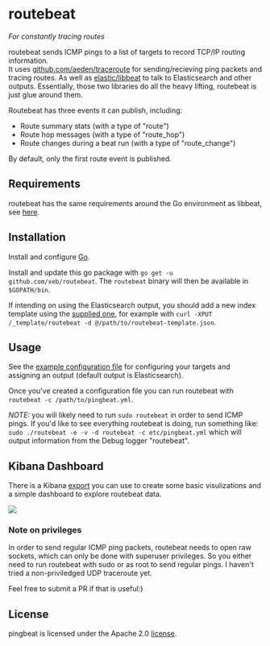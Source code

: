 routebeat
========

*For constantly tracing routes*

routebeat sends ICMP pings to a list of targets to record TCP/IP routing information.  
It uses [github.com/aeden/traceroute](https://github.com/aeden/traceroute) for
sending/recieving ping packets and tracing routes.  As well as
[elastic/libbeat](https://github.com/elastic/libbeat) to talk to
Elasticsearch and other outputs.  Essentially, those two libraries do
all the heavy lifting, routebeat is just glue around them.

Routebeat has three events it can publish, including:
- Route summary stats (with a type of "route")
- Route hop messages (with a type of "route_hop")
- Route changes during a beat run (with a type of "route_change")

By default, only the first route event is published.

## Requirements

routebeat has the same requirements around the Go environment as
libbeat, see
[here](https://github.com/elastic/beats/blob/master/CONTRIBUTING.md#dependencies).

## Installation

Install and configure [Go](https://golang.org/doc/install).

Install and update this go package with `go get -u
github.com/xeb/routebeat`.  The `routebeat` binary will then be
available in `$GOPATH/bin`.

If intending on using the Elasticsearch output, you should add a
new index template using the
[supplied one](etc/routebeat-template.json), for example with `curl
-XPUT  /_template/routebeat -d @/path/to/routebeat-template.json`.

## Usage

See the [example configuration file](etc/routebeat-example.yml) for configuring
your targets and assigning an output (default output is
Elasticsearch).

Once you've created a configuration file you can run
routebeat with `routebeat -c /path/to/pingbeat.yml`.

*NOTE:* you will likely need to run `sudo routebeat` in order to send ICMP pings.
If you'd like to see everything routebeat is doing, run something like:
`sudo ./routebeat -e -v -d routebeat -c etc/pingbeat.yml` which will output information
from the Debug logger "routebeat".

## Kibana Dashboard

There is a Kibana [export](etc/routebeat-dashboard.json) you can use to
create some basic visulizations and a simple dashboard to explore
routebeat data.

<img src="http://epicapp.com/routebeat-dashboard.png" />

### Note on privileges

In order to send regular ICMP ping packets, routebeat needs to open raw
sockets, which can only be done with superuser privileges.  So you
either need to run routebeat with sudo or as root to send regular
pings.  I haven't tried a non-priviledged UDP traceroute yet.  

Feel free to submit a PR if that is useful:)

## License

pingbeat is licensed under the Apache 2.0 [license](LICENSE).
